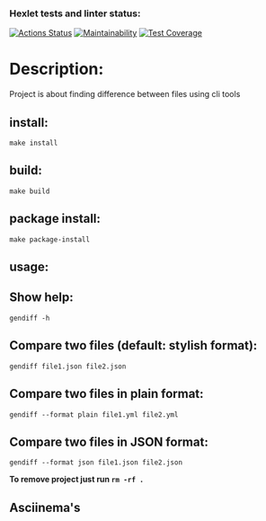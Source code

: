 ### Hexlet tests and linter status:
[![Actions Status](https://github.com/RatiborM/python-project-50/workflows/hexlet-check/badge.svg)](https://github.com/RatiborM/python-project-50/actions)
[![Maintainability](https://api.codeclimate.com/v1/badges/acd05649de1fc98c22bc/maintainability)](https://codeclimate.com/github/RatiborM/python-project-50/maintainability)
[![Test Coverage](https://api.codeclimate.com/v1/badges/acd05649de1fc98c22bc/test_coverage)](https://codeclimate.com/github/RatiborM/python-project-50/test_coverage)

# Description:

Project is about finding difference between files using cli tools


## install:

`make install`

## build:

`make build`

## package install:

`make package-install`

## usage:

## Show help:
    
`gendiff -h`

## Compare two files (default: stylish format):

`gendiff file1.json file2.json`

## Compare two files in plain format:

`gendiff --format plain file1.yml file2.yml`

## Compare two files in JSON format:

`gendiff --format json file1.json file2.json`


**To remove project just run `rm -rf .`**

## Asciinema's